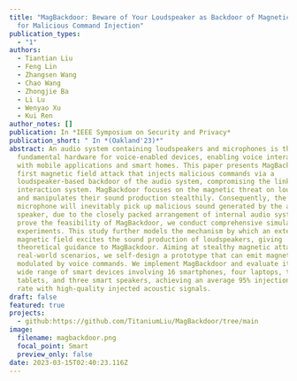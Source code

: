 ```yaml
---
title: "MagBackdoor: Beware of Your Loudspeaker as Backdoor of Magnetic Attack
  for Malicious Command Injection"
publication_types:
  - "1"
authors:
  - Tiantian Liu
  - Feng Lin
  - Zhangsen Wang
  - Chao Wang
  - Zhongjie Ba
  - Li Lu
  - Wenyao Xu
  - Kui Ren
author_notes: []
publication: In *IEEE Symposium on Security and Privacy*
publication_short: " In *(Oakland'23)*"
abstract: An audio system containing loudspeakers and microphones is the
  fundamental hardware for voice-enabled devices, enabling voice interaction
  with mobile applications and smart homes. This paper presents MagBackdoor, the
  first magnetic field attack that injects malicious commands via a
  loudspeaker-based backdoor of the audio system, compromising the linked voice
  interaction system. MagBackdoor focuses on the magnetic threat on loudspeakers
  and manipulates their sound production stealthily. Consequently, the
  microphone will inevitably pick up malicious sound generated by the attacked
  speaker, due to the closely packed arrangement of internal audio systems. To
  prove the feasibility of MagBackdoor, we conduct comprehensive simulations and
  experiments. This study further models the mechanism by which an external
  magnetic field excites the sound production of loudspeakers, giving
  theoretical guidance to MagBackdoor. Aiming at stealthy magnetic attacks in
  real-world scenarios, we self-design a prototype that can emit magnetic fields
  modulated by voice commands. We implement MagBackdoor and evaluate it across a
  wide range of smart devices involving 16 smartphones, four laptops, two
  tablets, and three smart speakers, achieving an average 95% injection success
  rate with high-quality injected acoustic signals.
draft: false
featured: true
projects:
  - github:https://github.com/TitaniumLiu/MagBackdoor/tree/main
image:
  filename: magbackdoor.png
  focal_point: Smart
  preview_only: false
date: 2023-03-15T02:40:23.116Z
---
```

